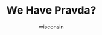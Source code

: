 ---
media: "images/rounds/round_2/pravda.png"
media_type: image
title: We Have Pravda?
author: wisconsin
desc: Kafka Hynes reads Pravda's latest article about the Soviet Union's new expedition to the lost <i>Novy Mir</i>.
---